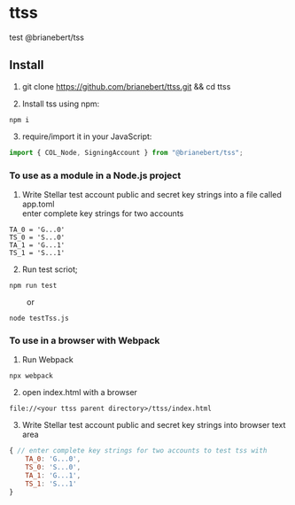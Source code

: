 # ttss
test @brianebert/tss

## Install

1. git clone https://github.com/brianebert/ttss.git && cd ttss

2. Install tss using npm:

```shell
npm i
```

3. require/import it in your JavaScript:

```js
import { COL_Node, SigningAccount } from "@brianebert/tss";
```

### To use as a module in a Node.js project

1. Write Stellar test account public and secret key strings into a file called app.toml\
   enter complete key strings for two accounts
```shell
TA_0 = 'G...0'
TS_0 = 'S...0'
TA_1 = 'G...1'
TS_1 = 'S...1'
```

2. Run test scriot;
```shell
npm run test
```
&nbsp;&nbsp;&nbsp;&nbsp;&nbsp;&nbsp;&nbsp;&nbsp;or
```shell
node testTss.js
```

### To use in a browser with Webpack

1. Run Webpack
```shell
npx webpack
```

2. open index.html with a browser
```shell
file://<your ttss parent directory>/ttss/index.html
```

3. Write Stellar test account public and secret key strings into browser text area
```js
{ // enter complete key strings for two accounts to test tss with
	TA_0: 'G...0',
	TS_0: 'S...0',
	TA_1: 'G...1',
	TS_1: 'S...1'
}
```